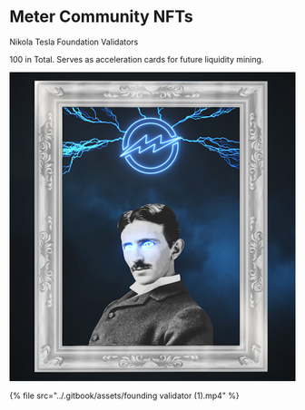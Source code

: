 # Meter Community NFTs

Nikola Tesla Foundation Validators

100 in Total.  Serves as acceleration cards for future liquidity mining.

![Nikola Test Founding Validators](../.gitbook/assets/Tesla.PNG)

{% file src="../.gitbook/assets/founding validator (1).mp4" %}
